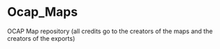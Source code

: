 # Ocap_Maps
OCAP Map repository (all credits go to the creators of the maps and the creators of the exports)
